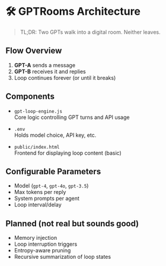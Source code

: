 # 🛠 GPTRooms Architecture

> TL;DR: Two GPTs walk into a digital room. Neither leaves.

## Flow Overview

1. **GPT-A** sends a message
2. **GPT-B** receives it and replies
3. Loop continues forever (or until it breaks)

## Components

- `gpt-loop-engine.js`  
  Core logic controlling GPT turns and API usage

- `.env`  
  Holds model choice, API key, etc.

- `public/index.html`  
  Frontend for displaying loop content (basic)

## Configurable Parameters

- Model (`gpt-4`, `gpt-4o`, `gpt-3.5`)
- Max tokens per reply
- System prompts per agent
- Loop interval/delay

## Planned (not real but sounds good)

- Memory injection
- Loop interruption triggers
- Entropy-aware pruning
- Recursive summarization of loop states
